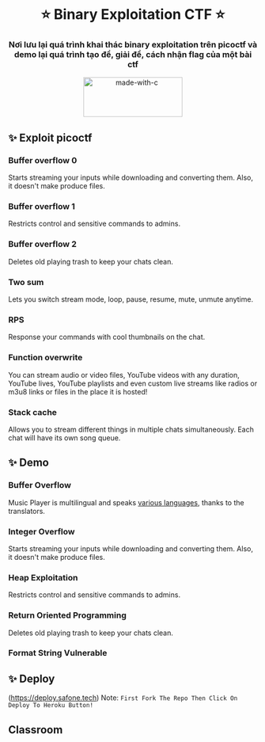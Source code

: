 <h1 align= center><b>⭐️ Binary Exploitation CTF ⭐️</b></h1>
<h3 align = center> Nơi lưu lại quá trình khai thác binary exploitation trên picoctf và demo lại quá trình tạo đề, giải đề, cách nhận flag của một bài ctf </h3>
<p align="center">
<a href="https://www.kali.org/"><img src="https://www.bleepstatic.com/content/hl-images/2020/01/03/Kali_Linux_4.jpg" width="200" height="80" alt="made-with-c"></a>
</p>

## ✨ <a name="features"></a>Exploit picoctf

### Buffer overflow 0
Starts streaming your inputs while downloading and converting them. Also, it
doesn't make produce files.
### Buffer overflow 1
Restricts control and sensitive commands to admins.
### Buffer overflow 2
Deletes old playing trash to keep your chats clean.
### Two sum
Lets you switch stream mode, loop, pause, resume, mute, unmute anytime.
### RPS
Response your commands with cool thumbnails on the chat.
### Function overwrite
You can stream audio or video files, YouTube videos with any duration,
YouTube lives, YouTube playlists and even custom live streams like radios or m3u8 links or files in
the place it is hosted!
### Stack cache
Allows you to stream different things in multiple chats simultaneously. Each
chat will have its own song queue.

## ✨ <a name="features"></a>Demo
### Buffer Overflow
Music Player is multilingual and speaks [various languages](#languages),
thanks to the translators.
### Integer Overflow
Starts streaming your inputs while downloading and converting them. Also, it
doesn't make produce files.
### Heap Exploitation
Restricts control and sensitive commands to admins.
### Return Oriented Programming
Deletes old playing trash to keep your chats clean.
### Format String Vulnerable
## ✨ <a name="deploy"></a>Deploy
(https://deploy.safone.tech)
Note: `First Fork The Repo Then Click On Deploy To Heroku Button!`
## <a name="self_host"></a> Classroom


